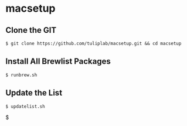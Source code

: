 # macsetup

## Clone the GIT

    $ git clone https://github.com/tuliplab/macsetup.git && cd macsetup
  
## Install All Brewlist Packages

    $ runbrew.sh
    
## Update the List

    $ updatelist.sh
   $ 
   

